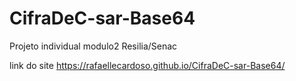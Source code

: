 # CifraDeC-sar-Base64
Projeto individual modulo2 Resilia/Senac

link do site https://rafaellecardoso.github.io/CifraDeC-sar-Base64/
